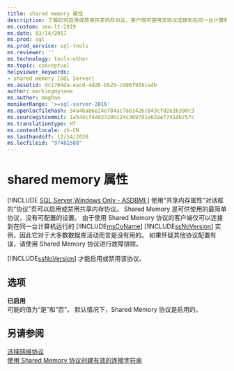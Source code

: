 ```yaml
---
title: shared memory 属性
description: 了解如何启用或禁用共享内存协议，客户端可使用该协议连接到在同一台计算机上运行的 SQL Server 实例。
ms.custom: seo-lt-2019
ms.date: 03/14/2017
ms.prod: sql
ms.prod_service: sql-tools
ms.reviewer: ''
ms.technology: tools-other
ms.topic: conceptual
helpviewer_keywords:
- shared memory [SQL Server]
ms.assetid: dc1704da-eacd-4d26-b529-c996f958ca4b
author: markingmyname
ms.author: maghan
monikerRange: '>=sql-server-2016'
ms.openlocfilehash: 34a46a86e24e784ac7ab1426c843cfd2e2639dc3
ms.sourcegitcommit: 1a544cf4dd2720b124c3697d1e62ae7741db757c
ms.translationtype: HT
ms.contentlocale: zh-CN
ms.lasthandoff: 12/14/2020
ms.locfileid: "97481588"
---
```

# <a name="shared-memory-properties"></a>shared memory 属性
[!INCLUDE [SQL Server Windows Only - ASDBMI ](../../includes/applies-to-version/sql-windows-only-asdbmi.md)]
  使用“共享内存属性”对话框的“协议”页可以启用或禁用共享内存协议。  Shared Memory 是可供使用的最简单协议，没有可配置的设置。 由于使用 Shared Memory 协议的客户端仅可以连接到在同一台计算机运行的 [!INCLUDE[msCoName](../../includes/msconame-md.md)] [!INCLUDE[ssNoVersion](../../includes/ssnoversion-md.md)] 实例，因此它对于大多数数据库活动而言是没有用的。 如果怀疑其他协议配置有误，请使用 Shared Memory 协议进行故障排除。  
  
 [!INCLUDE[ssNoVersion](../../includes/ssnoversion-md.md)] 才能启用或禁用该协议。  
  
## <a name="options"></a>选项  
 **已启用**  
 可能的值为“是”和“否”。 默认情况下，Shared Memory 协议是启用的。  
  
## <a name="see-also"></a>另请参阅  
 [选择网络协议](/previous-versions/sql/sql-server-2016/ms187892(v=sql.130))   
 [使用 Shared Memory 协议创建有效的连接字符串](../../tools/configuration-manager/creating-a-valid-connection-string-using-shared-memory-protocol.md)  
  
